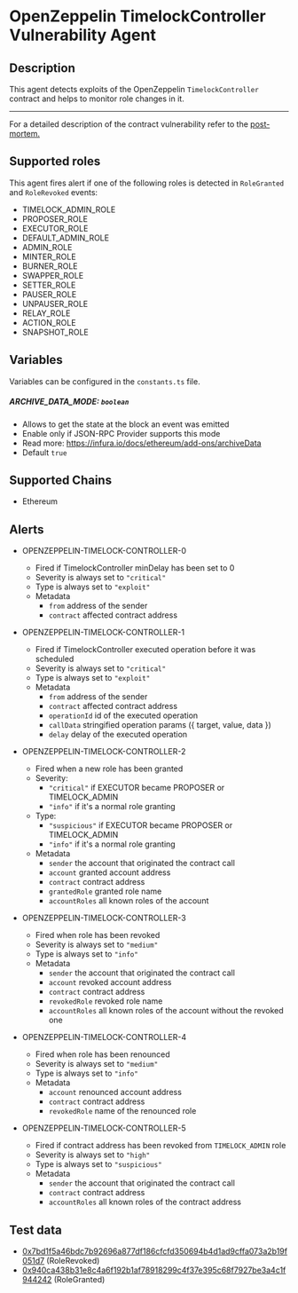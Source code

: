 # OpenZeppelin TimelockController Vulnerability Agent

## Description

This agent detects exploits of the OpenZeppelin `TimelockController` contract and helps to monitor role changes in it.

---

For a detailed description of the contract vulnerability refer to the [post-mortem.](https://forum.openzeppelin.com/t/timelockcontroller-vulnerability-post-mortem/14958)

## Supported roles

This agent fires alert if one of the following roles is detected in `RoleGranted` and `RoleRevoked` events:

- TIMELOCK_ADMIN_ROLE
- PROPOSER_ROLE
- EXECUTOR_ROLE
- DEFAULT_ADMIN_ROLE
- ADMIN_ROLE
- MINTER_ROLE
- BURNER_ROLE
- SWAPPER_ROLE
- SETTER_ROLE
- PAUSER_ROLE
- UNPAUSER_ROLE
- RELAY_ROLE
- ACTION_ROLE
- SNAPSHOT_ROLE

## Variables

Variables can be configured in the `constants.ts` file.

##### ARCHIVE_DATA_MODE: `boolean`

- Allows to get the state at the block an event was emitted
- Enable only if JSON-RPC Provider supports this mode
- Read more: https://infura.io/docs/ethereum/add-ons/archiveData
- Default `true`

## Supported Chains

- Ethereum

## Alerts

- OPENZEPPELIN-TIMELOCK-CONTROLLER-0
  - Fired if TimelockController minDelay has been set to 0
  - Severity is always set to `"critical"`
  - Type is always set to `"exploit"`
  - Metadata
    - `from` address of the sender
    - `contract` affected contract address

- OPENZEPPELIN-TIMELOCK-CONTROLLER-1
  - Fired if TimelockController executed operation before it was scheduled
  - Severity is always set to `"critical"`
  - Type is always set to `"exploit"`
  - Metadata
    - `from` address of the sender
    - `contract` affected contract address
    - `operationId` id of the executed operation
    - `callData` stringified operation params ({ target, value, data }) 
    - `delay` delay of the executed operation

- OPENZEPPELIN-TIMELOCK-CONTROLLER-2
  - Fired when a new role has been granted
  - Severity: 
    - `"critical"` if EXECUTOR became PROPOSER or TIMELOCK_ADMIN
    - `"info"` if it's a normal role granting
  - Type:
    - `"suspicious"` if EXECUTOR became PROPOSER or TIMELOCK_ADMIN
    - `"info"` if it's a normal role granting
  - Metadata
    - `sender` the account that originated the contract call
    - `account` granted account address
    - `contract` contract address
    - `grantedRole` granted role name
    - `accountRoles` all known roles of the account

- OPENZEPPELIN-TIMELOCK-CONTROLLER-3
  - Fired when role has been revoked
  - Severity is always set to `"medium"`
  - Type is always set to `"info"`
  - Metadata
    - `sender` the account that originated the contract call
    - `account` revoked account address
    - `contract` contract address
    - `revokedRole` revoked role name
    - `accountRoles` all known roles of the account without the revoked one

- OPENZEPPELIN-TIMELOCK-CONTROLLER-4
  - Fired when role has been renounced
  - Severity is always set to `"medium"`
  - Type is always set to `"info"`
  - Metadata
    - `account` renounced account address
    - `contract` contract address
    - `revokedRole` name of the renounced role

- OPENZEPPELIN-TIMELOCK-CONTROLLER-5
  - Fired if contract address has been revoked from `TIMELOCK_ADMIN` role
  - Severity is always set to `"high"`
  - Type is always set to `"suspicious"`
  - Metadata
    - `sender` the account that originated the contract call
    - `contract` contract address
    - `accountRoles` all known roles of the contract address

## Test data

- [0x7bd1f5a46bdc7b92696a877df186cfcfd350694b4d1ad9cffa073a2b19f051d7](https://etherscan.io/tx/0x7bd1f5a46bdc7b92696a877df186cfcfd350694b4d1ad9cffa073a2b19f051d7) (RoleRevoked)
- [0x940ca438b31e8c4a6f192b1af78918299c4f37e395c68f7927be3a4c1f944242](https://etherscan.io/tx/0x940ca438b31e8c4a6f192b1af78918299c4f37e395c68f7927be3a4c1f944242) (RoleGranted)
